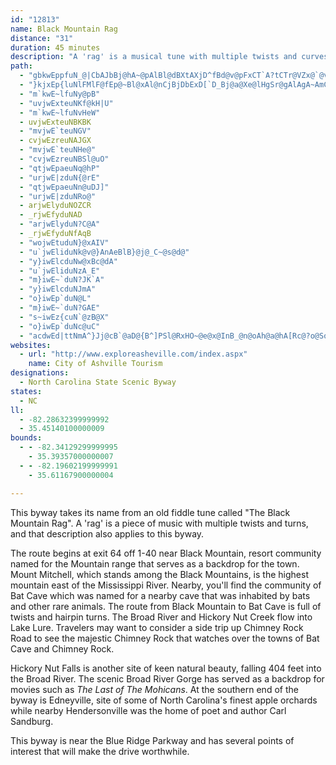 ```yaml
---
id: "12813"
name: Black Mountain Rag
distance: "31"
duration: 45 minutes
description: "A 'rag' is a musical tune with multiple twists and curves up and down the scale. The roads along this route also have multiple twists and turns."
path:
  - "gbkwEppfuN_@|CbAJbBj@hA~@pAlBl@dBXtAXjD^fBd@v@pFxCT`A?tCTr@VZx@`@vGfAn@Dd@?hE_AbAEhAP`GlB~Bd@fAj@hBbCh@pCnAxBnAdA|CdBdAlAl@lAbB`HNLbCHj@Rb@Zl@r@h@bAnBlFrBnBj@XpBXtFjBtCdAjDfBvCD|A`@t@d@|@xAn@d@`@BdDy@t@CjJxDrAxA~CfEzInHn@^hEbAvBrBjHnDfH~Dz@~@fBrCh@^hAZ~Aa@h@EnAL~Ab@n@r@v@lEh@t@pJrCrE~AlIjE~GnFbF`FrDrEbJ~Mv@r@dBt@zEbAxA`@r@j@|DlEhDfBnA|@fFpFd@~@LpACdAu@xDCf@Bd@x@dBjAfAVd@TnBHjBTlAxEfP~GbWdBnE|@bBbCzCzBdC"
  - "}kjxEp{luNlFMlF@fEp@~Bl@xAl@nCjBjDbExD[`D_Bj@a@Xe@lHgSr@gAlAgA~AmCnMuY~@mAt@e@hAxAXx@Ep@m@lDB`@P\\`Al@J^O`@_BvAi@r@m@tAAv@TzAXn@d@`@n@FzDa@TKbBaCx@aDDkAOw@}AwDAw@Ns@^e@xAmAn@mBRSvFoA`BGl@Y|@gBJk@IYk@q@Ia@T_@b@Dh@rADl@IfAk@hBc@fA_@XmBd@sCzCKP?ZVRNAjAyBz@s@|@Wt@?l@Mz@y@^S|B@h@c@jAkB`Ay@ZEbBJb@K^q@D{@Oy@m@cBAm@Nu@^k@n@En@Xf@J~C_BTXb@mDpFkBp@y@`BaD~AaAlAmBxCeDbEgCfCgEVyAbB_AlAyDn@e@\\EJW?a@_AaFR]^Pn@vB^l@b@RV?b@M|BeBpJyEpHaA~AwAx@mArAm@t@EvGiHl@uAhBaAlEgB^sARsBdAkB|A{AhDWr@Y`HaI`BgCjBkFbIq^~Koj@|D{Qz@oBlBeCvDgBzAqAbAgBX_B@qBKu@}@sBRw@fAeB`@ShC|@fAKlBy@`@Eb@Ph@l@lB`If@r@bAJfAYxA_AxQcOhRsPjO}PdB_B`FaBrAKx@g@d@_DvA}B^iCO_D_@mANg@ZORBn@xAX^h@LnCe@lAVdAl@xBlBb@|@j@`Cr@XlHaCtFsC|CkChD_E|CeCbDuArE_DXa@Ji@HoBbA}AJaBLSn@e@zI_CjAAfCd@dBhBvAdAlJD~GS~Ae@lHuIbBSlDD~@ZbAxAxBlE`IzKn@fBR~@JdANrE\\~B`AnCjDjEbAjAt@`@r@JxA?|Dy@t@Et@DfA^x@f@hDfDfCpDbGnKb@dAd@xBBtCI`AStAu@nBqDtGs@|Aa@rASnCAxIZrDx@xB|@jAn@f@xDlBx@pANlABdAm@zHB`BJv@b@nAz@bAp@`@p@Pv@DzAQ\\SdA_AvFgJnAsAlBgArFsB`B}@lH{FtAm@lAYhE]pDeB~Ai@jEEdBFlAd@lEfDvHvEnR|JhG~CjCfAxC~AnAXfE@t@Hl@Z^^dAfCf@n@rDrAt@f@lB`FjA|@f@Ln@E|EgAfMm@pALdFfCh@PpAJrD?rAL~CfAfUhObBdApA^pBPbCFdD_@hCm@lBaAlCqC|A_A~@SvF_@~Aw@xB{Ar@K|@Ld@Xn@hANdACf@Gd@Wn@sBbCWf@SpA@~@Lf@^r@RPrClAbC^nDLr@Vb@Zh@~@t@~En@nBr@nAd@`@rAp@lFxAvE|B`JnAvIh@bEp@Tg@vCeDh@eAb@{Bh@y@Zy@h@aE"
  - "m`kwE~lfuNy@pB"
  - "uvjwExteuNKf@kH|U"
  - "m`kwE~lfuNvHeW"
  - uvjwExteuNBKBK
  - "mvjwE`teuNGV"
  - cvjwEzreuNAJGX
  - "mvjwE`teuNHe@"
  - "cvjwEzreuNBSl@uO"
  - "qtjwEpaeuNq@hP"
  - "urjwE|zduN{@rE"
  - "qtjwEpaeuNn@uDJ]"
  - "urjwE|zduNRo@"
  - arjwElyduNOZCR
  - _rjwEfyduNAD
  - "arjwElyduN?C@A"
  - _rjwEfyduNfAqB
  - "wojwEtuduN}@xAIV"
  - "u`jwEliduNk@v@}AnAeBlB}@j@_C~@s@d@"
  - "y}iwElcduNw@xBc@dA"
  - "u`jwEliduNzA_E"
  - "m}iwE~`duN?JK`A"
  - "y}iwElcduNJmA"
  - "o}iwEp`duN@L"
  - "m}iwE~`duN?GAE"
  - "s~iwEz{cuN`@zB@X"
  - "o}iwEp`duNc@uC"
  - "acdwEd|ttNmA^}Jj@cB`@aD@{B^]PSl@RxHO~@e@x@InB_@n@oAh@a@hA[Rc@?o@So@e@UkAIoA?_EIi@SSk@IiCz@wCxBy@z@CXB|@l@dDCl@Od@_Bx@sA`@yCdBcCfBc@^]l@A\\J`@lAvC@x@Wn@g@\\k@?}DkA_AFo@V}@~@iEtISf@C|ALxCJf@NPTF\\ExAiAhA]h@FTd@?r@uAnAIl@EfASl@k@\\]?_@KcDyBo@Ac@Ri@r@_BhEIhAEtBTlTOfB}A|JAxAd@dGR~@h@`AhBpBXh@d@dIRfFC~BYfEiAzHCxBLd@^j@fC`CZjA?lAK`@c@v@_@RsEnBmBn@cAKcEeCy@Gm@R{@xAmBdE{@|CmDdOsCbDc@v@oAdRg@pC{@jCOn@_@`LcAdGi@nG}@jCoEtKmBtIoBzEYxBIx@BjAT`DnAzGBnCM\\g@n@wBxB}@fBOd@oBnO_@t@y@bAO`@Y~A}@~AA~@HlA@xB`CzGHlAIhAyAhE]d@eB~AcBtDYdAsCfNSlCYl@cBdB_@t@EbB\\~C"
websites:
  - url: "http://www.exploreasheville.com/index.aspx"
    name: City of Ashville Tourism
designations:
  - North Carolina State Scenic Byway
states:
  - NC
ll:
  - -82.28632399999992
  - 35.45140100000009
bounds:
  - - -82.34129299999995
    - 35.39357000000007
  - - -82.19602199999991
    - 35.61167900000004

---
```


<p>This byway takes its name from an old fiddle tune called "The Black Mountain Rag". A 'rag' is a piece of music with multiple twists and turns, and that description also applies to this byway.</p>
<p>The route begins at exit 64 off 1-40 near Black Mountain, resort community named for the Mountain range that serves as a backdrop for the town. Mount Mitchell, which stands among the Black Mountains, is the highest mountain east of the Mississippi River. Nearby, you'll find the community of Bat Cave which was named for a nearby cave that was inhabited by bats and other rare animals. The route from Black Mountain to Bat Cave is full of twists and hairpin turns. The Broad River and Hickory Nut Creek flow into Lake Lure. Travelers may want to consider a side trip up Chimney Rock Road to
see the majestic Chimney Rock that watches over the towns of Bat Cave and Chimney Rock.</p>
<p>Hickory Nut Falls is another site of keen natural beauty,
falling 404 feet into the Broad River. The scenic Broad River Gorge has served as a backdrop for movies such as <em>The Last of The Mohicans</em>. At the southern end of the byway is Edneyville, site of some of North Carolina's finest apple orchards while nearby Hendersonville was the home of poet and author Carl Sandburg.</p>
<p>This byway is near the Blue Ridge Parkway and has several points of interest that will make the drive worthwhile.</p>
